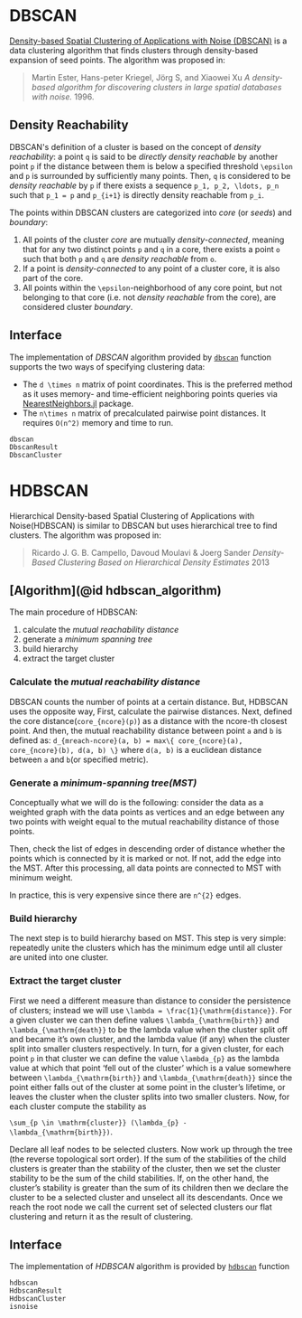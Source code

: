 # DBSCAN

[Density-based Spatial Clustering of Applications with Noise
(DBSCAN)](http://en.wikipedia.org/wiki/DBSCAN) is a data clustering
algorithm that finds clusters through density-based expansion of seed
points. The algorithm was proposed in:

> Martin Ester, Hans-peter Kriegel, Jörg S, and Xiaowei Xu *A
> density-based algorithm for discovering clusters in large spatial
> databases with noise.* 1996.

## Density Reachability

DBSCAN's definition of a cluster is based on the concept of *density
reachability*: a point ``q`` is said to be *directly density reachable*
by another point ``p`` if the distance between them is below a specified
threshold ``\epsilon`` and ``p`` is surrounded by sufficiently many
points. Then, ``q`` is considered to be *density reachable* by ``p`` if
there exists a sequence ``p_1, p_2, \ldots, p_n`` such that ``p_1 = p``
and ``p_{i+1}`` is directly density reachable from ``p_i``.

The points within DBSCAN clusters are categorized into *core* (or *seeds*)
and *boundary*:
 1. All points of the cluster *core* are mutually *density-connected*,
    meaning that for any two distinct points ``p`` and ``q`` in a
    core, there exists a point ``o`` such that both ``p`` and ``q``
    are *density reachable* from ``o``.
 2. If a point is *density-connected* to any point of a cluster core, it is
    also part of the core.
 3. All points within the ``\epsilon``-neighborhood of any core point, but
    not belonging to that core (i.e. not *density reachable* from the core),
    are considered cluster *boundary*.

## Interface

The implementation of *DBSCAN* algorithm provided by [`dbscan`](@ref) function
supports the two ways of specifying clustering data:
 - The ``d \times n`` matrix of point coordinates. This is the preferred method
   as it uses memory- and time-efficient neighboring points queries via
   [NearestNeighbors.jl](https://github.com/KristofferC/NearestNeighbors.jl) package.
 - The ``n\times n`` matrix of precalculated pairwise point distances.
   It requires ``O(n^2)`` memory and time to run.

```@docs
dbscan
DbscanResult
DbscanCluster
```

# HDBSCAN

Hierarchical Density-based Spatial Clustering of Applications with Noise(HDBSCAN) is similar to DBSCAN but uses hierarchical tree to find clusters. The algorithm was proposed in:

> Ricardo J. G. B. Campello, Davoud Moulavi & Joerg Sander 
> *Density-Based Clustering Based on Hierarchical Density Estimates* 2013

## [Algorithm](@id hdbscan_algorithm)
The main procedure of HDBSCAN:
1. calculate the *mutual reachability distance*
2. generate a *minimum spanning tree*
3. build hierarchy
4. extract the target cluster

### Calculate the *mutual reachability distance*
DBSCAN counts the number of points at a certain distance. But, HDBSCAN uses the opposite way, First, calculate the pairwise distances. Next, defined the core distance(``core_{ncore}(p)``) as a distance with the ncore-th closest point. And then, the mutual reachability distance between point `a` and `b` is defined as: ``d_{mreach-ncore}(a, b) = max\{ core_{ncore}(a), core_{ncore}(b), d(a, b) \}`` where ``d(a, b)`` is a euclidean distance between `a` and `b`(or specified metric).

### Generate a *minimum-spanning tree(MST)*
Conceptually what we will do is the following: consider the data as a weighted graph with the data points as vertices and an edge between any two points with weight equal to the mutual reachability distance of those points.

Then, check the list of edges in descending order of distance whether the points which is connected by it is marked or not. If not, add the edge into the MST. After this processing, all data points are connected to MST with minimum weight.

In practice, this is very expensive since there are ``n^{2}`` edges. 

### Build hierarchy
The next step is to build hierarchy based on MST. This step is very simple: repeatedly unite the clusters which has the minimum edge until all cluster are united into one cluster.

### Extract the target cluster
First we need a different measure than distance to consider the persistence of clusters; instead we will use ``\lambda = \frac{1}{\mathrm{distance}}``.
For a given cluster we can then define values ``\lambda_{\mathrm{birth}}`` and ``\lambda_{\mathrm{death}}`` to be the lambda value when the cluster split off and became it’s own cluster, and the lambda value (if any) when the cluster split into smaller clusters respectively.
In turn, for a given cluster, for each point ``p`` in that cluster we can define the value ``\lambda_{p}`` as the lambda value at which that point ‘fell out of the cluster’ which is a value somewhere between ``\lambda_{\mathrm{birth}}`` and ``\lambda_{\mathrm{death}}`` since the point either falls out of the cluster at some point in the cluster’s lifetime, or leaves the cluster when the cluster splits into two smaller clusters. 
Now, for each cluster compute the stability as

``\sum_{p \in \mathrm{cluster}} (\lambda_{p} - \lambda_{\mathrm{birth}})``.

Declare all leaf nodes to be selected clusters. Now work up through the tree (the reverse topological sort order). If the sum of the stabilities of the child clusters is greater than the stability of the cluster, then we set the cluster stability to be the sum of the child stabilities. If, on the other hand, the cluster’s stability is greater than the sum of its children then we declare the cluster to be a selected cluster and unselect all its descendants. Once we reach the root node we call the current set of selected clusters our flat clustering and return it as the result of clustering.

## Interface
The implementation of *HDBSCAN* algorithm is provided by [`hdbscan`](@ref) function 
```@docs
hdbscan
HdbscanResult
HdbscanCluster
isnoise
```
